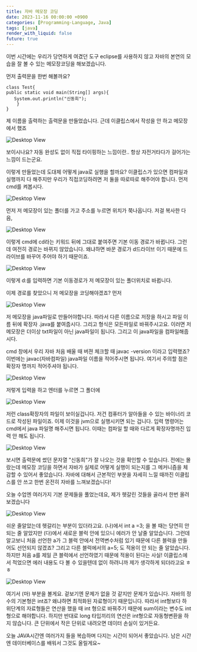 ```yaml
---
title: 자바 메모장 코딩
date: 2023-11-16 00:00:00 +0900
categories: [Programming-Language, Java]
tags: [java]
render_with_liquid: false
future: true
---
```

이번 시간에는 우리가 당연하게 여겼던 도구 eclipse를 사용하지 않고 자바의 본연의 모습을 잘 볼 수 있는 메모장코딩을 해보겠습니다.

먼저 출력문을 한번 해볼까요?

```
class Test{
public static void main(String[] args){
   System.out.println("신동희");
    }
}
```

제 이름을 출력하는 출력문을 만들었습니다. 근데 이클립스에서 작성을 안 하고 메모장에서 했죠

![Desktop View](/assets/img/Programming-Language/Java/Notepad-Coding/1.png)

보이시나요? 자동 완성도 없이 직접 타이핑하는 느낌이란.. 항상 자전거타다가 걸어가는 느낌이 드는군요.

이렇게 만들었는데 도대체 어떻게 java로 실행을 할까요? 이클립스가 있으면 컴파일과 실행까지 다 해주지만 우리가 직접코딩하려면 저 둘을 따로따로 해주어야 합니다. 먼저 cmd를 켜봅시다.

![Desktop View](/assets/img/Programming-Language/Java/Notepad-Coding/2.png)

먼저 저 메모장이 있는 폴더를 가고 주소를 누르면 위치가 쭉나옵니다. 저걸 복사한 다음,

![Desktop View](/assets/img/Programming-Language/Java/Notepad-Coding/3.png)

이렇게 cmd에 cd라는 키워드 뒤에 그대로 붙여주면 기본 이동 경로가 바뀝니다. 그런데 여전히 경로는 바뀌지 않았습니다. 왜냐하면 바꾼 경로가 d드라이브 이기 때문에 드라이브를 바꾸어 주어야 하기 때문이죠.

![Desktop View](/assets/img/Programming-Language/Java/Notepad-Coding/4.png)

이렇게 d:를 입력하면 기본 이동경로가 저 메모장이 있는 폴더위치로 바뀝니다.

이제 경로를 찾았으니 저 메모장을 코딩해야겠죠? 먼저

![Desktop View](/assets/img/Programming-Language/Java/Notepad-Coding/5.png)

저 메모장을 java파일로 만들어야합니다. 따라서 다른 이름으로 저장을 하시고 파일 이름 뒤에 확장자 .java를 붙여줍시다. 그리고 형식은 모든파일로 바꿔주시고요. 이러면 저 메모장은 더이상 txt파일이 아닌 java파일이 됩니다. 그리고 이 java파일을 컴파일해줍시다.

cmd 창에서 우리 자바 처음 배울 때 버젼 체크할 때 javac -version 이라고 입력했죠? 이번에는 javac(자바컴파일) java파일 이름을 적어주시면 됩니다. 여기서 주의할 점은 확장자 명까지 적어주셔야 됩니다.

![Desktop View](/assets/img/Programming-Language/Java/Notepad-Coding/6.png)

저렇게 입력을 하고 엔터를 누르면 그 폴더에

![Desktop View](/assets/img/Programming-Language/Java/Notepad-Coding/7.png)

저런 class확장자의 파일이 보이실겁니다. 저건 컴퓨터가 알아들을 수 있는 바이너리 코드로 작성된 파일이죠. 이제 이것을 jvm으로 실행시키면 되는 겁니다. 입력 명령어는 cmd에서 java 파일명 해주시면 됩니다. 이때는 컴파일 할 때와 다르게 확장자명까진 입력 안 해도 됩니다.

![Desktop View](/assets/img/Programming-Language/Java/Notepad-Coding/8.png)

보시면 출력문에 썼던 문자열 "신동희"가 잘 나오는 것을 확인할 수 있습니다. 전에는 몰랐는데 메모장 코딩을 하면서 자바가 실제로 어떻게 실행이 되는지를 그 메커니즘을 체감할 수 있어서 좋았습니다. 자바에 대해서 근본적인 부분을 자세히 느낄 때까진 이클립스를 안 쓰고 한번 온전히 자바를 느껴보겠습니다!

오늘 수업엔 여러가지 기본 문제들을 풀었는데요, 제가 헷갈린 것들을 골라서 한번 올려보겠습니다

![Desktop View](/assets/img/Programming-Language/Java/Notepad-Coding/9.png)

쉬운 줄알았는데 헷갈리는 부분이 있더라고요. (나)에서 int a =3; 을 볼 때는 당연히 안 되는 줄 알았지만 (다)에서 새로운 블럭 안에 있으니 에러가 안 날줄 알았습니다. 그런데 알고보니 처음 선언한 a가 그 블럭 안에서 전역변수처럼 있기 때문에 다른 블럭을 만들어도 선언되지 않겠죠? 그리고 다른 블럭에서의 a=5; 도 적용이 안 되는 줄 알았습니다. 하지만 처음 a를 제일 큰 블럭에서 선언하였기 때문에 적용이 된다는 사실! 이클립스에서 적었으면 에러 내용도 다 볼 수 있을텐데 없이 하려니까 제가 생각하게 되더라고요 ㅎㅎ

![Desktop View](/assets/img/Programming-Language/Java/Notepad-Coding/10.png)

여기서 (마) 부분을 볼게요. 겉보기엔 문제가 없을 것 같지만 문제가 있습니다. 자바의 정수의 기본형은 int죠? 왜냐하면 최적화된 자료형이기 때문입니다. 따라서 int형보다 하위단계의 자료형들은 연산을 했을 때 int 형으로 바꿔주기 때문에 sum이라는 변수도 int형으로 해야합니다. 하지만 반대로 long 타입끼리의 연산은 int형으로 자동형변환을 하지 않습니다. 큰 단위에서 작은 단위로 내려오면 데이터 손실이 있거든요.

오늘 JAVA시간엔 여러가지 들을 복습하며 다지는 시간이 되어서 좋았습니다. 남은 시간엔 데이터베이스를 배워서 그것도 올릴게요~
